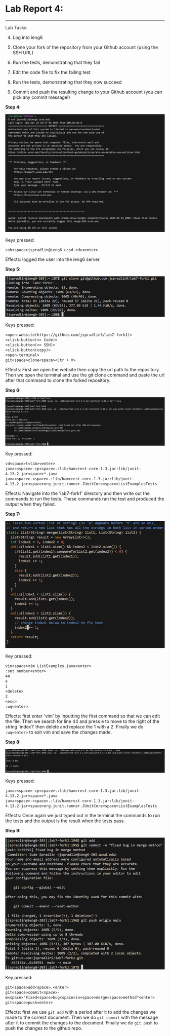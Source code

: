 # **Lab Report 4:**
---
Lab Tasks:

4. Log into ieng6
   
5. Clone your fork of the repository from your Github account (using the SSH URL)
   
6. Run the tests, demonstrating that they fail
   
7. Edit the code file to fix the failing test
    
8. Run the tests, demonstrating that they now succeed
    
9. Commit and push the resulting change to your Github account (you can pick any commit message!)
    

**Step 4:**


![Image](ieng6_login.png)

Keys pressed:
```
ssh<space>jspradlin@ieng6.ucsd.edu<enter>
```
Effects: logged the user into the ieng6 server.


**Step 5:**


![Image](clone_ssh_link.png)

Keys pressed:
```
<open-website(https://github.com/jspradlin5/lab7-fork1)>
<click-button(<> Code)>
<click-button(<> SSH)>
<click-button(copy)>
<open-terminal>
git<space>clone<space><Ctr + V>
```
Effects: First we open the website then copy the url path to the repository. Then we open the terminal and use the git clone command and paste the url after that command to clone the forked repository.

**Step 6:**


![Image](test_fail123.png)

Key pressed:
```
cd<space>l<tab><enter>
javac<space>-cp<space>.:lib/hamcrest-core-1.3.jar:lib/junit-4.13.2.jar<space>*.java
java<space>-<space>.:lib/hamcrest-core-1.3.jar:lib/junit-4.13.2.jar<space>org.junit.runner.JUnitCore<space>ListExamplesTests

```
Effects: Navigate into the 'lab7-fork1' directory and then write out the commands to run the tests. These commands ran the test and produced the output when they failed.

**Step 7:**


![Image](vim_editing.png)

Key pressed:
```
vim<space>vim ListExamples.java<enter>
:set number<enter>
44
e
i
<delete>
2
<esc>
:wq<enter>
```
Effects: first enter 'vim' by inputting the first command so that we can edit the file. Then we search for line 44 and press e to move to the right of the string 'index1' then delete and replace the 1 with a 2. Finally we do `:wq<enter>` to exit vim and save the changes made.



**Step 8:**


![Image](test_pass123.png)

Keys pressed:
```
javac<space>-cp<space>.:lib/hamcrest-core-1.3.jar:lib/junit-4.13.2.jar<space>*.java
java<space>-<space>.:lib/hamcrest-core-1.3.jar:lib/junit-4.13.2.jar<space>org.junit.runner.JUnitCore<space>ListExamplesTests
```
Effects: Once again we just typed out in the terminal the commands to run the tests and the output is the result when the tests pass.


**Step 9:**


![Image](git_push_ssh.png)

Key pressed:
```
git<space>add<space>.<enter>
git<space>commit<space>-m<space>"Fixed<space>bug<space>in<space>merge<space>method"<enter>
git<space>push<enter>
```
Effects: first we use `git add` with a period after it to add the changes we made to the correct document. Then we do `git commit` with the message after it to commit the changes to the document. Finally we do `git push` to push the changes to the github repo.
